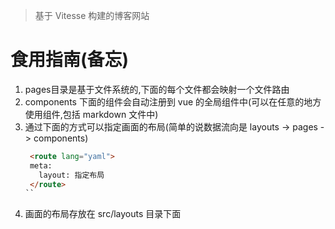 > 基于 Vitesse 构建的博客网站

# 食用指南(备忘)
1. pages目录是基于文件系统的,下面的每个文件都会映射一个文件路由
2. components 下面的组件会自动注册到 vue 的全局组件中(可以在任意的地方使用组件,包括 markdown 文件中)
3. 通过下面的方式可以指定画面的布局(简单的说数据流向是 layouts -> pages -> components)
   ```html
    <route lang="yaml">
    meta:
      layout: 指定布局
    </route>
   ``
4. 画面的布局存放在 src/layouts 目录下面


